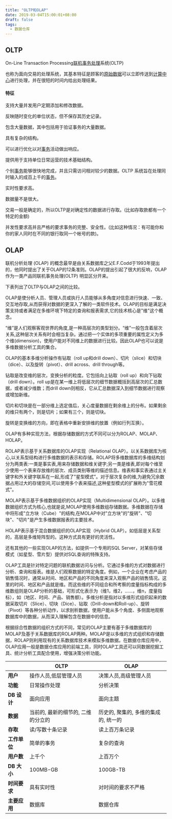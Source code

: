 ```yaml
---
title: "OLTP和OLAP"
date: 2019-03-04T15:00:01+08:00
draft: false
tags: 
  - 数据仓库
---
```


## OLTP

On-Line Transaction Processing[联机事务处理](http://baike.baidu.com/view/8028.htm)系统(OLTP)

也称为面向交易的处理系统，其基本特征是顾客的[原始数据](http://baike.baidu.com/view/3364695.htm)可以立即传送到[计算中心](http://baike.baidu.com/view/907824.htm)进行处理，并在很短的时间内给出处理结果。

#### 特征

支持大量并发用户定期添加和修改数据。

反映随时变化的单位状态，但不保存其历史记录。

包含大量数据，其中包括用于验证事务的大量数据。

具有复杂的结构。

可以进行优化以对[事务](http://baike.baidu.com/view/121511.htm)活动做出响应。

提供用于支持单位日常运营的技术基础结构。

个别[事务](http://baike.baidu.com/view/121511.htm)能够很快地完成，并且只需访问相对较少的数据。OLTP 系统旨在处理同时输入的成百上千的[事务](http://baike.baidu.com/view/121511.htm)。

实时性要求高。

数据量不是很大。

交易一般是确定的，所以OLTP是对确定性的数据进行存取。(比如存取款都有一个特定的金额)

并发性要求高并且严格的要求事务的完整、安全性。(比如这种情况：有可能你和你的家人同时在不同的银行取同一个帐号的款)。

## OLAP

联机分析处理 (OLAP) 的概念最早是由关系数据库之父E.F.Codd于1993年提出的，他同时提出了关于OLAP的12条准则。OLAP的提出引起了很大的反响，OLAP作为一类产品同联机事务处理(OLTP) 明显区分开来。

下表列出了OLTP与OLAP之间的比较。

OLAP是使分析人员、管理人员或执行人员能够从多角度对信息进行快速、一致、交互地存取,从而获得对数据的更深入了解的一类软件技术。OLAP的目标是满足决策支持或者满足在多维环境下特定的查询和报表需求,它的技术核心是"维"这个概念。

“维”是人们观察客观世界的角度,是一种高层次的类型划分。“维”一般包含着层次关系,这种层次关系有时会相当复杂。通过把一个实体的多项重要的属性定义为多个维(dimension)，使用户能对不同维上的数据进行比较。因此OLAP也可以说是多维数据分析工具的集合。

OLAP的基本多维分析操作有钻取（roll up和drill down）、切片（slice）和切块（dice）、以及旋转（pivot）、drill across、drill through等。

钻取是改变维的层次，变换分析的粒度。它包括向上钻取（roll up）和向下钻取（drill down）。roll up是在某一维上将低层次的细节数据概括到高层次的汇总数据，或者减少维数；而drill down则相反，它从汇总数据深入到细节数据进行观察或增加新维。

切片和切块是在一部分维上选定值后，关心度量数据在剩余维上的分布。如果剩余的维只有两个，则是切片；如果有三个，则是切块。

旋转是变换维的方向，即在表格中重新安排维的放置（例如行列互换）。

OLAP有多种实现方法，根据存储数据的方式不同可以分为ROLAP、MOLAP、HOLAP。

ROLAP表示基于关系数据库的OLAP实现（Relational OLAP）。以关系数据库为核心,以关系型结构进行多维数据的表示和存储。ROLAP将多维数据库的多维结构划分为两类表:一类是事实表,用来存储数据和维关键字;另一类是维表,即对每个维至少使用一个表来存放维的层次、成员类别等维的描述信息。维表和事实表通过主关键字和外关键字联系在一起,形成了"星型模式"。对于层次复杂的维,为避免冗余数据占用过大的存储空间,可以使用多个表来描述,这种星型模式的扩展称为"雪花模式"。

MOLAP表示基于多维数据组织的OLAP实现（Multidimensional OLAP）。以多维数据组织方式为核心,也就是说,MOLAP使用多维数组存储数据。多维数据在存储中将形成"立方块（Cube）"的结构,在MOLAP中对"立方块"的"旋转"、"切块"、"切片"是产生多维数据报表的主要技术。

HOLAP表示基于混合数据组织的OLAP实现（Hybrid OLAP）。如低层是关系型的，高层是多维矩阵型的。这种方式具有更好的灵活性。

还有其他的一些实现OLAP的方法，如提供一个专用的SQL Server，对某些存储模式（如星型、雪片型）提供对SQL查询的特殊支持。

OLAP工具是针对特定问题的联机数据访问与分析。它通过多维的方式对数据进行分析、查询和报表。维是人们观察数据的特定角度。例如，一个企业在考虑产品的销售情况时，通常从时间、地区和产品的不同角度来深入观察产品的销售情况。这里的时间、地区和产品就是维。而这些维的不同组合和所考察的度量指标构成的多维数组则是OLAP分析的基础，可形式化表示为（维1，维2，……，维n，度量指标），如（地区、时间、产品、销售额）。多维分析是指对以多维形式组织起来的数据采取切片（Slice）、切块（Dice）、钻取（Drill-down和Roll-up）、旋转（Pivot）等各种分析动作，以求剖析数据，使用户能从多个角度、多侧面地观察数据库中的数据，从而深入理解包含在数据中的信息。

根据综合性数据的组织方式的不同，常见的OLAP主要有基于多维数据库的MOLAP及基于关系数据库的ROLAP两种。MOLAP是以多维的方式组织和存储数据，ROLAP则利用现有的关系数据库技术来模拟多维数据。在数据仓库应用中，OLAP应用一般是数据仓库应用的前端工具，同时OLAP工具还可以同数据挖掘工具、统计分析工具配合使用，增强决策分析功能。

|              | **OLTP**                           | **OLAP**                             |
| ------------ | ---------------------------------- | ------------------------------------ |
| **用户**     | 操作人员,低层管理人员              | 决策人员,高级管理人员                |
| **功能**     | 日常操作处理                       | 分析决策                             |
| **DB 设计**  | 面向应用                           | 面向主题                             |
| **数据**     | 当前的, 最新的细节的, 二维的分立的 | 历史的, 聚集的, 多维的集成的, 统一的 |
| **存取**     | 读/写数十条记录                    | 读上百万条记录                       |
| **工作单位** | 简单的事务                         | 复杂的查询                           |
| **用户数**   | 上千个                             | 上百万个                             |
| **DB 大小**  | 100MB-GB                           | 100GB-TB                             |
| **时间要求** | 具有实时性                         | 对时间的要求不严格                   |
| **主要应用** | 数据库                             | 数据仓库                             |

